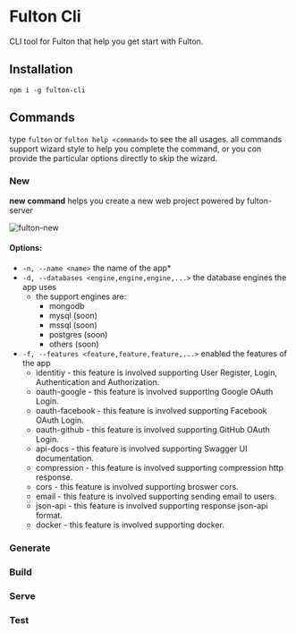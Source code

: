 # Fulton Cli

CLI tool for Fulton that help you get start with Fulton.


## Installation

```
npm i -g fulton-cli
```

## Commands
type `fulton` or `fulton help <command>` to see the all usages. all commands support wizard style to help you complete the command, or you con provide the particular options directly to skip the wizard.

### New
**new command** helps you create a new web project powered by fulton-server

![fulton-new](/assets/fulton-new.gif)

#### Options:

* `-n, --name <name>` the name of the app* 
* `-d, --databases <engine,engine,engine,...>` the database engines the app uses
    * the support engines are: 
        * mongodb
        * mysql (soon) 
        * mssql (soon) 
        * postgres (soon) 
        * others (soon) 
* `-f, --features <feature,feature,feature,...>` enabled the features of the app
    * identitiy - this feature is involved supporting User Register, Login, Authentication and Authorization.
    * oauth-google - this feature is involved supporting Google OAuth Login.
    * oauth-facebook - this feature is involved supporting Facebook OAuth Login.
    * oauth-github - this feature is involved supporting GitHub OAuth Login.
    * api-docs - this feature is involved supporting Swagger UI documentation.
    * compression - this feature is involved supporting compression http response.
    * cors - this feature is involved supporting broswer cors.
    * email - this feature is involved supporting sending email to users.
    * json-api - this feature is involved supporting response json-api format.
    * docker - this feature is involved supporting docker.

### Generate

### Build

### Serve

### Test
